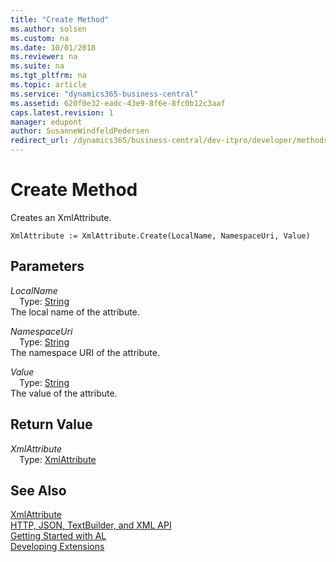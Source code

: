 ```yaml
---
title: "Create Method"
ms.author: solsen
ms.custom: na
ms.date: 10/01/2018
ms.reviewer: na
ms.suite: na
ms.tgt_pltfrm: na
ms.topic: article
ms.service: "dynamics365-business-central"
ms.assetid: 620f0e32-eadc-43e9-8f6e-8fc0b12c3aaf
caps.latest.revision: 1
manager: edupont
author: SusanneWindfeldPedersen
redirect_url: /dynamics365/business-central/dev-itpro/developer/methods-auto/library
---
```

<!--This topic is deprected, see redirection URL-->

 

# Create Method
Creates an XmlAttribute.  
```  
XmlAttribute := XmlAttribute.Create(LocalName, NamespaceUri, Value)  
```  
## Parameters
*LocalName*    
&emsp;Type: [String](../datatypes/devenv-text-data-type.md)  
The local name of the attribute.  
  
*NamespaceUri*    
&emsp;Type: [String](../datatypes/devenv-text-data-type.md)  
The namespace URI of the attribute.  
  
*Value*    
&emsp;Type: [String](../datatypes/devenv-text-data-type.md)  
The value of the attribute.  
  
## Return Value
*XmlAttribute*  
&emsp;Type: [XmlAttribute](xmlattribute-class.md)   
  
## See Also
[XmlAttribute](xmlattribute-class.md)  
[HTTP, JSON, TextBuilder, and XML API](../devenv-restapi-overview.md)  
[Getting Started with AL](../devenv-get-started.md)  
[Developing Extensions](../devenv-dev-overview.md)  
